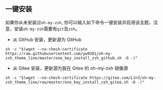 ## 一键安装

如果你从未安装过`oh-my-zsh`, 你可以输入如下命令一键安装并启用该主题，注意，安装`oh-my-zsh`需要有`git`及`zsh`。 

- 从 GitHub 安装，更新源为 GitHub
```
sh -c "$(wget --no-check-certificate https://raw.githubusercontent.com/yw9381/oh-my-zsh_theme_line/master/one_key_install_zsh_github.sh -O -)"
```

- 从 Gitee 安装，更新源为我在 Gitee 的 oh-my-zsh 镜像源  
```
sh -c "$(wget --no-check-certificate https://gitee.com/L1n3/oh-my-zsh_theme_line/raw/master/one_key_install_zsh_gitee.sh -O -)"
```
